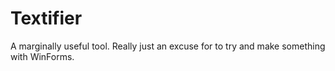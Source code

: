 Textifier
===

A marginally useful tool. Really just an excuse for to try and make something with WinForms.
